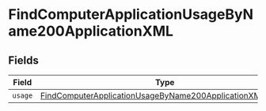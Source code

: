 # FindComputerApplicationUsageByName200ApplicationXML


## Fields

| Field                                                                                                                                           | Type                                                                                                                                            | Required                                                                                                                                        | Description                                                                                                                                     |
| ----------------------------------------------------------------------------------------------------------------------------------------------- | ----------------------------------------------------------------------------------------------------------------------------------------------- | ----------------------------------------------------------------------------------------------------------------------------------------------- | ----------------------------------------------------------------------------------------------------------------------------------------------- |
| `usage`                                                                                                                                         | [FindComputerApplicationUsageByName200ApplicationXMLUsage](../../models/operations/findcomputerapplicationusagebyname200applicationxmlusage.md) | :heavy_minus_sign:                                                                                                                              | N/A                                                                                                                                             |